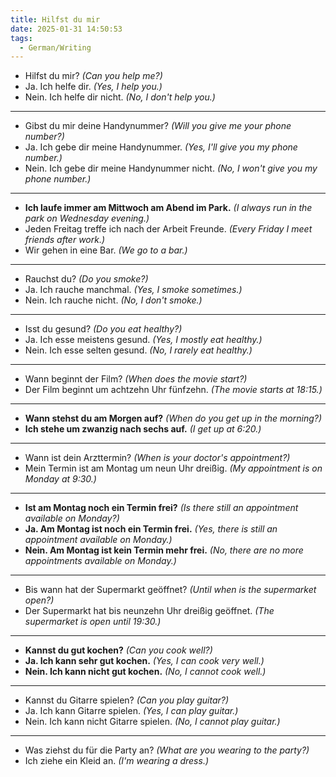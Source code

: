 ```yaml
---
title: Hilfst du mir
date: 2025-01-31 14:50:53
tags:
  - German/Writing
---
```

- Hilfst du mir? _(Can you help me?)_
- Ja. Ich helfe dir. _(Yes, I help you.)_
- Nein. Ich helfe dir nicht. _(No, I don't help you.)_
---
- Gibst du mir deine Handynummer? _(Will you give me your phone number?)_
- Ja. Ich gebe dir meine Handynummer. _(Yes, I'll give you my phone number.)_
- Nein. Ich gebe dir meine Handynummer nicht. _(No, I won't give you my phone number.)_
---
- **Ich laufe immer am Mittwoch am Abend im Park.** _(I always run in the park on Wednesday evening.)_
- Jeden Freitag treffe ich nach der Arbeit Freunde. _(Every Friday I meet friends after work.)_
- Wir gehen in eine Bar. _(We go to a bar.)_
---
- Rauchst du? _(Do you smoke?)_
- Ja. Ich rauche manchmal. _(Yes, I smoke sometimes.)_
- Nein. Ich rauche nicht. _(No, I don't smoke.)_
---
- Isst du gesund? _(Do you eat healthy?)_
- Ja. Ich esse meistens gesund. _(Yes, I mostly eat healthy.)_
- Nein. Ich esse selten gesund. _(No, I rarely eat healthy.)_
---
- Wann beginnt der Film? _(When does the movie start?)_
- Der Film beginnt um achtzehn Uhr fünfzehn. _(The movie starts at 18:15.)_
---
- **Wann stehst du am Morgen auf?** _(When do you get up in the morning?)_
- **Ich stehe um zwanzig nach sechs auf.** _(I get up at 6:20.)_
---
- Wann ist dein Arzttermin? _(When is your doctor's appointment?)_
- Mein Termin ist am Montag um neun Uhr dreißig. _(My appointment is on Monday at 9:30.)_
---
- **Ist am Montag noch ein Termin frei?** _(Is there still an appointment available on Monday?)_
- **Ja. Am Montag ist noch ein Termin frei.** _(Yes, there is still an appointment available on Monday.)_
- **Nein. Am Montag ist kein Termin mehr frei.** _(No, there are no more appointments available on Monday.)_
---
- Bis wann hat der Supermarkt geöffnet? _(Until when is the supermarket open?)_
- Der Supermarkt hat bis neunzehn Uhr dreißig geöffnet. _(The supermarket is open until 19:30.)_
---
 - **Kannst du gut kochen?** _(Can you cook well?)_
 - **Ja. Ich kann sehr gut kochen.** _(Yes, I can cook very well.)_
 - **Nein. Ich kann nicht gut kochen.** _(No, I cannot cook well.)_
---
- Kannst du Gitarre spielen? _(Can you play guitar?)_
- Ja. Ich kann Gitarre spielen. _(Yes, I can play guitar.)_
- Nein. Ich kann nicht Gitarre spielen. _(No, I cannot play guitar.)_
---
- Was ziehst du für die Party an? _(What are you wearing to the party?)_
- Ich ziehe ein Kleid an. _(I'm wearing a dress.)_
